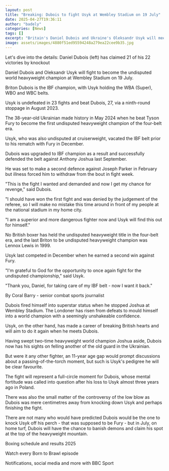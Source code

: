 ```yaml
---
layout: post
title: "Breaking: Dubois to fight Usyk at Wembley Stadium on 19 July"
date: 2025-04-27T19:36:11
author: "badely"
categories: [News]
tags: []
excerpt: "Britain's Daniel Dubois and Ukraine's Oleksandr Usyk will meet in an undisputed heavyweight contest at Wembley Stadium on 19 July."
image: assets/images/4880f51ed95594248a279ea22cee9b35.jpg
---
```


Let's dive into the details: Daniel Dubois (left) has claimed 21 of his 22 victories by knockout

Daniel Dubois and Oleksandr Usyk will fight to become the undisputed world heavyweight champion at Wembley Stadium on 19 July.

Briton Dubois is the IBF champion, with Usyk holding the WBA (Super), WBO and WBC belts.

Usyk is undefeated in 23 fights and beat Dubois, 27, via a ninth-round stoppage in August 2023.

The 38-year-old Ukrainian made history in May 2024 when he beat Tyson Fury to become the first undisputed heavyweight champion of the four-belt era.

Usyk, who was also undisputed at cruiserweight, vacated the IBF belt prior to his rematch with Fury in December.

Dubois was upgraded to IBF champion as a result and successfully defended the belt against Anthony Joshua last September.

He was set to make a second defence against Joseph Parker in February but illness forced him to withdraw from the bout in fight week.

"This is the fight I wanted and demanded and now I get my chance for revenge," said Dubois.

"I should have won the first fight and was denied by the judgement of the referee, so I will make no mistake this time around in front of my people at the national stadium in my home city.

"I am a superior and more dangerous fighter now and Usyk will find this out for himself."

No British boxer has held the undisputed heavyweight title in the four-belt era, and the last Briton to be undisputed heavyweight champion was Lennox Lewis in 1999.

Usyk last competed in December when he earned a second win against Fury.

"I'm grateful to God for the opportunity to once again fight for the undisputed championship," said Usyk.

"Thank you, Daniel, for taking care of my IBF belt - now I want it back."

By Coral Barry - senior combat sports journalist

Dubois fired himself into superstar status when he stopped Joshua at Wembley Stadium. The Londoner has risen from defeats to mould himself into a world champion with a seemingly unshakeable confidence.

Usyk, on the other hand, has made a career of breaking British hearts and will aim to do it again when he meets Dubois.

Having swept two-time heavyweight world champion Joshua aside, Dubois now has his sights on felling another of the old guard in the Ukrainian. 

But were it any other fighter, an 11-year age gap would prompt discussions about a passing-of-the-torch moment, but such is Usyk's pedigree he will be clear favourite.

The fight will represent a full-circle moment for Dubois, whose mental fortitude was called into question after his loss to Usyk almost three years ago in Poland.

There was also the small matter of the controversy of the low blow as Dubois was mere centimetres away from knocking down Usyk and perhaps finishing the fight. 

There are not many who would have predicted Dubois would be the one to knock Usyk off his perch - that was supposed to be Fury - but in July, on home turf, Dubois will have the chance to banish demons and claim his spot at the top of the heavyweight mountain.

Boxing schedule and results 2025

Watch every Born to Brawl episode

Notifications, social media and more with BBC Sport

